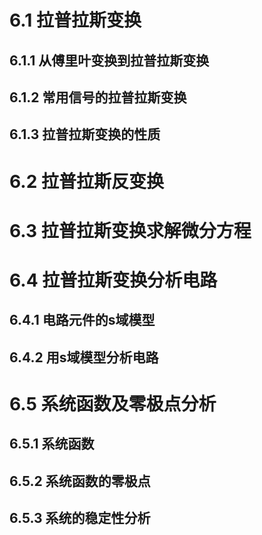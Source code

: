 # 6.1 拉普拉斯变换

## 6.1.1 从傅里叶变换到拉普拉斯变换

## 6.1.2 常用信号的拉普拉斯变换

## 6.1.3 拉普拉斯变换的性质



# 6.2 拉普拉斯反变换



# 6.3 拉普拉斯变换求解微分方程



# 6.4 拉普拉斯变换分析电路

## 6.4.1 电路元件的s域模型

## 6.4.2 用s域模型分析电路

# 6.5 系统函数及零极点分析

## 6.5.1 系统函数

## 6.5.2 系统函数的零极点

## 6.5.3 系统的稳定性分析